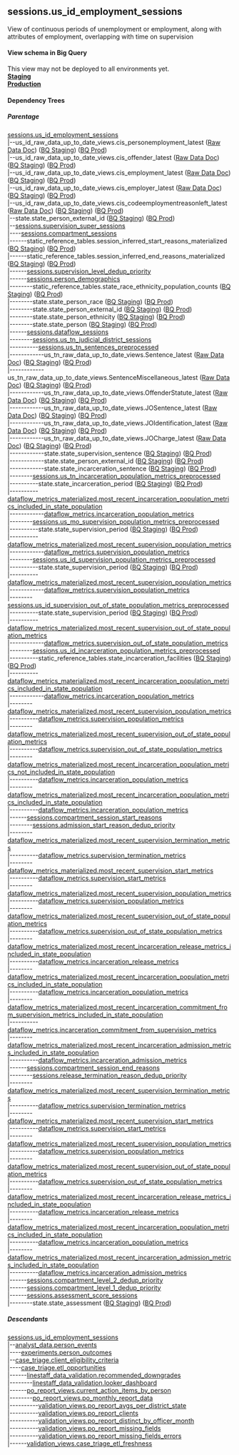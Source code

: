 ## sessions.us_id_employment_sessions
View of continuous periods of unemployment or employment, along with attributes of employment, overlapping with time on supervision

#### View schema in Big Query
This view may not be deployed to all environments yet.<br/>
[**Staging**](https://console.cloud.google.com/bigquery?pli=1&p=recidiviz-staging&page=table&project=recidiviz-staging&d=sessions&t=us_id_employment_sessions)
<br/>
[**Production**](https://console.cloud.google.com/bigquery?pli=1&p=recidiviz-123&page=table&project=recidiviz-123&d=sessions&t=us_id_employment_sessions)
<br/>

#### Dependency Trees

##### Parentage
[sessions.us_id_employment_sessions](../sessions/us_id_employment_sessions.md) <br/>
|--us_id_raw_data_up_to_date_views.cis_personemployment_latest ([Raw Data Doc](../../../ingest/us_id/raw_data/cis_personemployment.md)) ([BQ Staging](https://console.cloud.google.com/bigquery?pli=1&p=recidiviz-staging&page=table&project=recidiviz-staging&d=us_id_raw_data_up_to_date_views&t=cis_personemployment_latest)) ([BQ Prod](https://console.cloud.google.com/bigquery?pli=1&p=recidiviz-123&page=table&project=recidiviz-123&d=us_id_raw_data_up_to_date_views&t=cis_personemployment_latest)) <br/>
|--us_id_raw_data_up_to_date_views.cis_offender_latest ([Raw Data Doc](../../../ingest/us_id/raw_data/cis_offender.md)) ([BQ Staging](https://console.cloud.google.com/bigquery?pli=1&p=recidiviz-staging&page=table&project=recidiviz-staging&d=us_id_raw_data_up_to_date_views&t=cis_offender_latest)) ([BQ Prod](https://console.cloud.google.com/bigquery?pli=1&p=recidiviz-123&page=table&project=recidiviz-123&d=us_id_raw_data_up_to_date_views&t=cis_offender_latest)) <br/>
|--us_id_raw_data_up_to_date_views.cis_employment_latest ([Raw Data Doc](../../../ingest/us_id/raw_data/cis_employment.md)) ([BQ Staging](https://console.cloud.google.com/bigquery?pli=1&p=recidiviz-staging&page=table&project=recidiviz-staging&d=us_id_raw_data_up_to_date_views&t=cis_employment_latest)) ([BQ Prod](https://console.cloud.google.com/bigquery?pli=1&p=recidiviz-123&page=table&project=recidiviz-123&d=us_id_raw_data_up_to_date_views&t=cis_employment_latest)) <br/>
|--us_id_raw_data_up_to_date_views.cis_employer_latest ([Raw Data Doc](../../../ingest/us_id/raw_data/cis_employer.md)) ([BQ Staging](https://console.cloud.google.com/bigquery?pli=1&p=recidiviz-staging&page=table&project=recidiviz-staging&d=us_id_raw_data_up_to_date_views&t=cis_employer_latest)) ([BQ Prod](https://console.cloud.google.com/bigquery?pli=1&p=recidiviz-123&page=table&project=recidiviz-123&d=us_id_raw_data_up_to_date_views&t=cis_employer_latest)) <br/>
|--us_id_raw_data_up_to_date_views.cis_codeemploymentreasonleft_latest ([Raw Data Doc](../../../ingest/us_id/raw_data/cis_codeemploymentreasonleft.md)) ([BQ Staging](https://console.cloud.google.com/bigquery?pli=1&p=recidiviz-staging&page=table&project=recidiviz-staging&d=us_id_raw_data_up_to_date_views&t=cis_codeemploymentreasonleft_latest)) ([BQ Prod](https://console.cloud.google.com/bigquery?pli=1&p=recidiviz-123&page=table&project=recidiviz-123&d=us_id_raw_data_up_to_date_views&t=cis_codeemploymentreasonleft_latest)) <br/>
|--state.state_person_external_id ([BQ Staging](https://console.cloud.google.com/bigquery?pli=1&p=recidiviz-staging&page=table&project=recidiviz-staging&d=state&t=state_person_external_id)) ([BQ Prod](https://console.cloud.google.com/bigquery?pli=1&p=recidiviz-123&page=table&project=recidiviz-123&d=state&t=state_person_external_id)) <br/>
|--[sessions.supervision_super_sessions](../sessions/supervision_super_sessions.md) <br/>
|----[sessions.compartment_sessions](../sessions/compartment_sessions.md) <br/>
|------static_reference_tables.session_inferred_start_reasons_materialized ([BQ Staging](https://console.cloud.google.com/bigquery?pli=1&p=recidiviz-staging&page=table&project=recidiviz-staging&d=static_reference_tables&t=session_inferred_start_reasons_materialized)) ([BQ Prod](https://console.cloud.google.com/bigquery?pli=1&p=recidiviz-123&page=table&project=recidiviz-123&d=static_reference_tables&t=session_inferred_start_reasons_materialized)) <br/>
|------static_reference_tables.session_inferred_end_reasons_materialized ([BQ Staging](https://console.cloud.google.com/bigquery?pli=1&p=recidiviz-staging&page=table&project=recidiviz-staging&d=static_reference_tables&t=session_inferred_end_reasons_materialized)) ([BQ Prod](https://console.cloud.google.com/bigquery?pli=1&p=recidiviz-123&page=table&project=recidiviz-123&d=static_reference_tables&t=session_inferred_end_reasons_materialized)) <br/>
|------[sessions.supervision_level_dedup_priority](../sessions/supervision_level_dedup_priority.md) <br/>
|------[sessions.person_demographics](../sessions/person_demographics.md) <br/>
|--------static_reference_tables.state_race_ethnicity_population_counts ([BQ Staging](https://console.cloud.google.com/bigquery?pli=1&p=recidiviz-staging&page=table&project=recidiviz-staging&d=static_reference_tables&t=state_race_ethnicity_population_counts)) ([BQ Prod](https://console.cloud.google.com/bigquery?pli=1&p=recidiviz-123&page=table&project=recidiviz-123&d=static_reference_tables&t=state_race_ethnicity_population_counts)) <br/>
|--------state.state_person_race ([BQ Staging](https://console.cloud.google.com/bigquery?pli=1&p=recidiviz-staging&page=table&project=recidiviz-staging&d=state&t=state_person_race)) ([BQ Prod](https://console.cloud.google.com/bigquery?pli=1&p=recidiviz-123&page=table&project=recidiviz-123&d=state&t=state_person_race)) <br/>
|--------state.state_person_external_id ([BQ Staging](https://console.cloud.google.com/bigquery?pli=1&p=recidiviz-staging&page=table&project=recidiviz-staging&d=state&t=state_person_external_id)) ([BQ Prod](https://console.cloud.google.com/bigquery?pli=1&p=recidiviz-123&page=table&project=recidiviz-123&d=state&t=state_person_external_id)) <br/>
|--------state.state_person_ethnicity ([BQ Staging](https://console.cloud.google.com/bigquery?pli=1&p=recidiviz-staging&page=table&project=recidiviz-staging&d=state&t=state_person_ethnicity)) ([BQ Prod](https://console.cloud.google.com/bigquery?pli=1&p=recidiviz-123&page=table&project=recidiviz-123&d=state&t=state_person_ethnicity)) <br/>
|--------state.state_person ([BQ Staging](https://console.cloud.google.com/bigquery?pli=1&p=recidiviz-staging&page=table&project=recidiviz-staging&d=state&t=state_person)) ([BQ Prod](https://console.cloud.google.com/bigquery?pli=1&p=recidiviz-123&page=table&project=recidiviz-123&d=state&t=state_person)) <br/>
|------[sessions.dataflow_sessions](../sessions/dataflow_sessions.md) <br/>
|--------[sessions.us_tn_judicial_district_sessions](../sessions/us_tn_judicial_district_sessions.md) <br/>
|----------[sessions.us_tn_sentences_preprocessed](../sessions/us_tn_sentences_preprocessed.md) <br/>
|------------us_tn_raw_data_up_to_date_views.Sentence_latest ([Raw Data Doc](../../../ingest/us_tn/raw_data/Sentence.md)) ([BQ Staging](https://console.cloud.google.com/bigquery?pli=1&p=recidiviz-staging&page=table&project=recidiviz-staging&d=us_tn_raw_data_up_to_date_views&t=Sentence_latest)) ([BQ Prod](https://console.cloud.google.com/bigquery?pli=1&p=recidiviz-123&page=table&project=recidiviz-123&d=us_tn_raw_data_up_to_date_views&t=Sentence_latest)) <br/>
|------------us_tn_raw_data_up_to_date_views.SentenceMiscellaneous_latest ([Raw Data Doc](../../../ingest/us_tn/raw_data/SentenceMiscellaneous.md)) ([BQ Staging](https://console.cloud.google.com/bigquery?pli=1&p=recidiviz-staging&page=table&project=recidiviz-staging&d=us_tn_raw_data_up_to_date_views&t=SentenceMiscellaneous_latest)) ([BQ Prod](https://console.cloud.google.com/bigquery?pli=1&p=recidiviz-123&page=table&project=recidiviz-123&d=us_tn_raw_data_up_to_date_views&t=SentenceMiscellaneous_latest)) <br/>
|------------us_tn_raw_data_up_to_date_views.OffenderStatute_latest ([Raw Data Doc](../../../ingest/us_tn/raw_data/OffenderStatute.md)) ([BQ Staging](https://console.cloud.google.com/bigquery?pli=1&p=recidiviz-staging&page=table&project=recidiviz-staging&d=us_tn_raw_data_up_to_date_views&t=OffenderStatute_latest)) ([BQ Prod](https://console.cloud.google.com/bigquery?pli=1&p=recidiviz-123&page=table&project=recidiviz-123&d=us_tn_raw_data_up_to_date_views&t=OffenderStatute_latest)) <br/>
|------------us_tn_raw_data_up_to_date_views.JOSentence_latest ([Raw Data Doc](../../../ingest/us_tn/raw_data/JOSentence.md)) ([BQ Staging](https://console.cloud.google.com/bigquery?pli=1&p=recidiviz-staging&page=table&project=recidiviz-staging&d=us_tn_raw_data_up_to_date_views&t=JOSentence_latest)) ([BQ Prod](https://console.cloud.google.com/bigquery?pli=1&p=recidiviz-123&page=table&project=recidiviz-123&d=us_tn_raw_data_up_to_date_views&t=JOSentence_latest)) <br/>
|------------us_tn_raw_data_up_to_date_views.JOIdentification_latest ([Raw Data Doc](../../../ingest/us_tn/raw_data/JOIdentification.md)) ([BQ Staging](https://console.cloud.google.com/bigquery?pli=1&p=recidiviz-staging&page=table&project=recidiviz-staging&d=us_tn_raw_data_up_to_date_views&t=JOIdentification_latest)) ([BQ Prod](https://console.cloud.google.com/bigquery?pli=1&p=recidiviz-123&page=table&project=recidiviz-123&d=us_tn_raw_data_up_to_date_views&t=JOIdentification_latest)) <br/>
|------------us_tn_raw_data_up_to_date_views.JOCharge_latest ([Raw Data Doc](../../../ingest/us_tn/raw_data/JOCharge.md)) ([BQ Staging](https://console.cloud.google.com/bigquery?pli=1&p=recidiviz-staging&page=table&project=recidiviz-staging&d=us_tn_raw_data_up_to_date_views&t=JOCharge_latest)) ([BQ Prod](https://console.cloud.google.com/bigquery?pli=1&p=recidiviz-123&page=table&project=recidiviz-123&d=us_tn_raw_data_up_to_date_views&t=JOCharge_latest)) <br/>
|------------state.state_supervision_sentence ([BQ Staging](https://console.cloud.google.com/bigquery?pli=1&p=recidiviz-staging&page=table&project=recidiviz-staging&d=state&t=state_supervision_sentence)) ([BQ Prod](https://console.cloud.google.com/bigquery?pli=1&p=recidiviz-123&page=table&project=recidiviz-123&d=state&t=state_supervision_sentence)) <br/>
|------------state.state_person_external_id ([BQ Staging](https://console.cloud.google.com/bigquery?pli=1&p=recidiviz-staging&page=table&project=recidiviz-staging&d=state&t=state_person_external_id)) ([BQ Prod](https://console.cloud.google.com/bigquery?pli=1&p=recidiviz-123&page=table&project=recidiviz-123&d=state&t=state_person_external_id)) <br/>
|------------state.state_incarceration_sentence ([BQ Staging](https://console.cloud.google.com/bigquery?pli=1&p=recidiviz-staging&page=table&project=recidiviz-staging&d=state&t=state_incarceration_sentence)) ([BQ Prod](https://console.cloud.google.com/bigquery?pli=1&p=recidiviz-123&page=table&project=recidiviz-123&d=state&t=state_incarceration_sentence)) <br/>
|--------[sessions.us_tn_incarceration_population_metrics_preprocessed](../sessions/us_tn_incarceration_population_metrics_preprocessed.md) <br/>
|----------state.state_incarceration_period ([BQ Staging](https://console.cloud.google.com/bigquery?pli=1&p=recidiviz-staging&page=table&project=recidiviz-staging&d=state&t=state_incarceration_period)) ([BQ Prod](https://console.cloud.google.com/bigquery?pli=1&p=recidiviz-123&page=table&project=recidiviz-123&d=state&t=state_incarceration_period)) <br/>
|----------[dataflow_metrics_materialized.most_recent_incarceration_population_metrics_included_in_state_population](../dataflow_metrics_materialized/most_recent_incarceration_population_metrics_included_in_state_population.md) <br/>
|------------[dataflow_metrics.incarceration_population_metrics](../../metrics/incarceration/incarceration_population_metrics.md) <br/>
|--------[sessions.us_mo_supervision_population_metrics_preprocessed](../sessions/us_mo_supervision_population_metrics_preprocessed.md) <br/>
|----------state.state_supervision_period ([BQ Staging](https://console.cloud.google.com/bigquery?pli=1&p=recidiviz-staging&page=table&project=recidiviz-staging&d=state&t=state_supervision_period)) ([BQ Prod](https://console.cloud.google.com/bigquery?pli=1&p=recidiviz-123&page=table&project=recidiviz-123&d=state&t=state_supervision_period)) <br/>
|----------[dataflow_metrics_materialized.most_recent_supervision_population_metrics](../dataflow_metrics_materialized/most_recent_supervision_population_metrics.md) <br/>
|------------[dataflow_metrics.supervision_population_metrics](../../metrics/supervision/supervision_population_metrics.md) <br/>
|--------[sessions.us_id_supervision_population_metrics_preprocessed](../sessions/us_id_supervision_population_metrics_preprocessed.md) <br/>
|----------state.state_supervision_period ([BQ Staging](https://console.cloud.google.com/bigquery?pli=1&p=recidiviz-staging&page=table&project=recidiviz-staging&d=state&t=state_supervision_period)) ([BQ Prod](https://console.cloud.google.com/bigquery?pli=1&p=recidiviz-123&page=table&project=recidiviz-123&d=state&t=state_supervision_period)) <br/>
|----------[dataflow_metrics_materialized.most_recent_supervision_population_metrics](../dataflow_metrics_materialized/most_recent_supervision_population_metrics.md) <br/>
|------------[dataflow_metrics.supervision_population_metrics](../../metrics/supervision/supervision_population_metrics.md) <br/>
|--------[sessions.us_id_supervision_out_of_state_population_metrics_preprocessed](../sessions/us_id_supervision_out_of_state_population_metrics_preprocessed.md) <br/>
|----------state.state_supervision_period ([BQ Staging](https://console.cloud.google.com/bigquery?pli=1&p=recidiviz-staging&page=table&project=recidiviz-staging&d=state&t=state_supervision_period)) ([BQ Prod](https://console.cloud.google.com/bigquery?pli=1&p=recidiviz-123&page=table&project=recidiviz-123&d=state&t=state_supervision_period)) <br/>
|----------[dataflow_metrics_materialized.most_recent_supervision_out_of_state_population_metrics](../dataflow_metrics_materialized/most_recent_supervision_out_of_state_population_metrics.md) <br/>
|------------[dataflow_metrics.supervision_out_of_state_population_metrics](../../metrics/supervision/supervision_out_of_state_population_metrics.md) <br/>
|--------[sessions.us_id_incarceration_population_metrics_preprocessed](../sessions/us_id_incarceration_population_metrics_preprocessed.md) <br/>
|----------static_reference_tables.state_incarceration_facilities ([BQ Staging](https://console.cloud.google.com/bigquery?pli=1&p=recidiviz-staging&page=table&project=recidiviz-staging&d=static_reference_tables&t=state_incarceration_facilities)) ([BQ Prod](https://console.cloud.google.com/bigquery?pli=1&p=recidiviz-123&page=table&project=recidiviz-123&d=static_reference_tables&t=state_incarceration_facilities)) <br/>
|----------[dataflow_metrics_materialized.most_recent_incarceration_population_metrics_included_in_state_population](../dataflow_metrics_materialized/most_recent_incarceration_population_metrics_included_in_state_population.md) <br/>
|------------[dataflow_metrics.incarceration_population_metrics](../../metrics/incarceration/incarceration_population_metrics.md) <br/>
|--------[dataflow_metrics_materialized.most_recent_supervision_population_metrics](../dataflow_metrics_materialized/most_recent_supervision_population_metrics.md) <br/>
|----------[dataflow_metrics.supervision_population_metrics](../../metrics/supervision/supervision_population_metrics.md) <br/>
|--------[dataflow_metrics_materialized.most_recent_supervision_out_of_state_population_metrics](../dataflow_metrics_materialized/most_recent_supervision_out_of_state_population_metrics.md) <br/>
|----------[dataflow_metrics.supervision_out_of_state_population_metrics](../../metrics/supervision/supervision_out_of_state_population_metrics.md) <br/>
|--------[dataflow_metrics_materialized.most_recent_incarceration_population_metrics_not_included_in_state_population](../dataflow_metrics_materialized/most_recent_incarceration_population_metrics_not_included_in_state_population.md) <br/>
|----------[dataflow_metrics.incarceration_population_metrics](../../metrics/incarceration/incarceration_population_metrics.md) <br/>
|--------[dataflow_metrics_materialized.most_recent_incarceration_population_metrics_included_in_state_population](../dataflow_metrics_materialized/most_recent_incarceration_population_metrics_included_in_state_population.md) <br/>
|----------[dataflow_metrics.incarceration_population_metrics](../../metrics/incarceration/incarceration_population_metrics.md) <br/>
|------[sessions.compartment_session_start_reasons](../sessions/compartment_session_start_reasons.md) <br/>
|--------[sessions.admission_start_reason_dedup_priority](../sessions/admission_start_reason_dedup_priority.md) <br/>
|--------[dataflow_metrics_materialized.most_recent_supervision_termination_metrics](../dataflow_metrics_materialized/most_recent_supervision_termination_metrics.md) <br/>
|----------[dataflow_metrics.supervision_termination_metrics](../../metrics/supervision/supervision_termination_metrics.md) <br/>
|--------[dataflow_metrics_materialized.most_recent_supervision_start_metrics](../dataflow_metrics_materialized/most_recent_supervision_start_metrics.md) <br/>
|----------[dataflow_metrics.supervision_start_metrics](../../metrics/supervision/supervision_start_metrics.md) <br/>
|--------[dataflow_metrics_materialized.most_recent_supervision_population_metrics](../dataflow_metrics_materialized/most_recent_supervision_population_metrics.md) <br/>
|----------[dataflow_metrics.supervision_population_metrics](../../metrics/supervision/supervision_population_metrics.md) <br/>
|--------[dataflow_metrics_materialized.most_recent_supervision_out_of_state_population_metrics](../dataflow_metrics_materialized/most_recent_supervision_out_of_state_population_metrics.md) <br/>
|----------[dataflow_metrics.supervision_out_of_state_population_metrics](../../metrics/supervision/supervision_out_of_state_population_metrics.md) <br/>
|--------[dataflow_metrics_materialized.most_recent_incarceration_release_metrics_included_in_state_population](../dataflow_metrics_materialized/most_recent_incarceration_release_metrics_included_in_state_population.md) <br/>
|----------[dataflow_metrics.incarceration_release_metrics](../../metrics/incarceration/incarceration_release_metrics.md) <br/>
|--------[dataflow_metrics_materialized.most_recent_incarceration_population_metrics_included_in_state_population](../dataflow_metrics_materialized/most_recent_incarceration_population_metrics_included_in_state_population.md) <br/>
|----------[dataflow_metrics.incarceration_population_metrics](../../metrics/incarceration/incarceration_population_metrics.md) <br/>
|--------[dataflow_metrics_materialized.most_recent_incarceration_commitment_from_supervision_metrics_included_in_state_population](../dataflow_metrics_materialized/most_recent_incarceration_commitment_from_supervision_metrics_included_in_state_population.md) <br/>
|----------[dataflow_metrics.incarceration_commitment_from_supervision_metrics](../../metrics/incarceration/incarceration_commitment_from_supervision_metrics.md) <br/>
|--------[dataflow_metrics_materialized.most_recent_incarceration_admission_metrics_included_in_state_population](../dataflow_metrics_materialized/most_recent_incarceration_admission_metrics_included_in_state_population.md) <br/>
|----------[dataflow_metrics.incarceration_admission_metrics](../../metrics/incarceration/incarceration_admission_metrics.md) <br/>
|------[sessions.compartment_session_end_reasons](../sessions/compartment_session_end_reasons.md) <br/>
|--------[sessions.release_termination_reason_dedup_priority](../sessions/release_termination_reason_dedup_priority.md) <br/>
|--------[dataflow_metrics_materialized.most_recent_supervision_termination_metrics](../dataflow_metrics_materialized/most_recent_supervision_termination_metrics.md) <br/>
|----------[dataflow_metrics.supervision_termination_metrics](../../metrics/supervision/supervision_termination_metrics.md) <br/>
|--------[dataflow_metrics_materialized.most_recent_supervision_start_metrics](../dataflow_metrics_materialized/most_recent_supervision_start_metrics.md) <br/>
|----------[dataflow_metrics.supervision_start_metrics](../../metrics/supervision/supervision_start_metrics.md) <br/>
|--------[dataflow_metrics_materialized.most_recent_supervision_population_metrics](../dataflow_metrics_materialized/most_recent_supervision_population_metrics.md) <br/>
|----------[dataflow_metrics.supervision_population_metrics](../../metrics/supervision/supervision_population_metrics.md) <br/>
|--------[dataflow_metrics_materialized.most_recent_supervision_out_of_state_population_metrics](../dataflow_metrics_materialized/most_recent_supervision_out_of_state_population_metrics.md) <br/>
|----------[dataflow_metrics.supervision_out_of_state_population_metrics](../../metrics/supervision/supervision_out_of_state_population_metrics.md) <br/>
|--------[dataflow_metrics_materialized.most_recent_incarceration_release_metrics_included_in_state_population](../dataflow_metrics_materialized/most_recent_incarceration_release_metrics_included_in_state_population.md) <br/>
|----------[dataflow_metrics.incarceration_release_metrics](../../metrics/incarceration/incarceration_release_metrics.md) <br/>
|--------[dataflow_metrics_materialized.most_recent_incarceration_population_metrics_included_in_state_population](../dataflow_metrics_materialized/most_recent_incarceration_population_metrics_included_in_state_population.md) <br/>
|----------[dataflow_metrics.incarceration_population_metrics](../../metrics/incarceration/incarceration_population_metrics.md) <br/>
|--------[dataflow_metrics_materialized.most_recent_incarceration_admission_metrics_included_in_state_population](../dataflow_metrics_materialized/most_recent_incarceration_admission_metrics_included_in_state_population.md) <br/>
|----------[dataflow_metrics.incarceration_admission_metrics](../../metrics/incarceration/incarceration_admission_metrics.md) <br/>
|------[sessions.compartment_level_2_dedup_priority](../sessions/compartment_level_2_dedup_priority.md) <br/>
|------[sessions.compartment_level_1_dedup_priority](../sessions/compartment_level_1_dedup_priority.md) <br/>
|------[sessions.assessment_score_sessions](../sessions/assessment_score_sessions.md) <br/>
|--------state.state_assessment ([BQ Staging](https://console.cloud.google.com/bigquery?pli=1&p=recidiviz-staging&page=table&project=recidiviz-staging&d=state&t=state_assessment)) ([BQ Prod](https://console.cloud.google.com/bigquery?pli=1&p=recidiviz-123&page=table&project=recidiviz-123&d=state&t=state_assessment)) <br/>


##### Descendants
[sessions.us_id_employment_sessions](../sessions/us_id_employment_sessions.md) <br/>
|--[analyst_data.person_events](../analyst_data/person_events.md) <br/>
|----[experiments.person_outcomes](../experiments/person_outcomes.md) <br/>
|--[case_triage.client_eligibility_criteria](../case_triage/client_eligibility_criteria.md) <br/>
|----[case_triage.etl_opportunities](../case_triage/etl_opportunities.md) <br/>
|------[linestaff_data_validation.recommended_downgrades](../linestaff_data_validation/recommended_downgrades.md) <br/>
|--------[linestaff_data_validation.looker_dashboard](../linestaff_data_validation/looker_dashboard.md) <br/>
|------[po_report_views.current_action_items_by_person](../po_report_views/current_action_items_by_person.md) <br/>
|--------[po_report_views.po_monthly_report_data](../po_report_views/po_monthly_report_data.md) <br/>
|----------[validation_views.po_report_avgs_per_district_state](../validation_views/po_report_avgs_per_district_state.md) <br/>
|----------[validation_views.po_report_clients](../validation_views/po_report_clients.md) <br/>
|----------[validation_views.po_report_distinct_by_officer_month](../validation_views/po_report_distinct_by_officer_month.md) <br/>
|----------[validation_views.po_report_missing_fields](../validation_views/po_report_missing_fields.md) <br/>
|----------[validation_views.po_report_missing_fields_errors](../validation_views/po_report_missing_fields_errors.md) <br/>
|------[validation_views.case_triage_etl_freshness](../validation_views/case_triage_etl_freshness.md) <br/>

